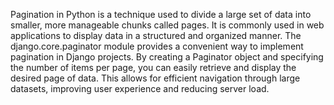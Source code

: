 Pagination in Python is a technique used to divide a large set of data into smaller, more manageable chunks called pages. It is commonly used in web applications to display data in a structured and organized manner. The django.core.paginator module provides a convenient way to implement pagination in Django projects. By creating a Paginator object and specifying the number of items per page, you can easily retrieve and display the desired page of data. This allows for efficient navigation through large datasets, improving user experience and reducing server load.